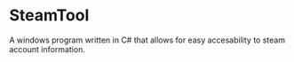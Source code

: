 # SteamTool
A windows program written in C# that allows for easy accesability to steam account information.
